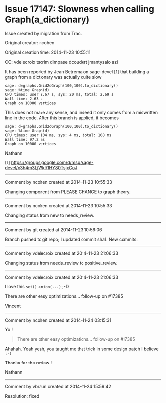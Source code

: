 # Issue 17147: Slowness when calling Graph(a_dictionary)

Issue created by migration from Trac.

Original creator: ncohen

Original creation time: 2014-11-23 10:55:11

CC:  vdelecroix tscrim dimpase dcoudert jmantysalo azi

It has been reported by Jean Betrema on sage-devel [1] that building a graph from a dictionary was actually quite slow


```
sage: d=graphs.Grid2dGraph(100,100).to_dictionary()
sage: %time Graph(d)
CPU times: user 2.67 s, sys: 20 ms, total: 2.69 s
Wall time: 2.63 s
Graph on 10000 vertices
```


This does not make any sense, and indeed it only comes from a miswritten line in the code. After this branch is applied, it becomes


```
sage: d=graphs.Grid2dGraph(100,100).to_dictionary()
sage: %time Graph(d)
CPU times: user 104 ms, sys: 4 ms, total: 108 ms
Wall time: 97.2 ms
Graph on 10000 vertices
```


Nathann

[1] https://groups.google.com/d/msg/sage-devel/x3h4m3LjWkI/1HY80TsjxCoJ


---

Comment by ncohen created at 2014-11-23 10:55:33

Changing component from PLEASE CHANGE to graph theory.


---

Comment by ncohen created at 2014-11-23 10:55:33

Changing status from new to needs_review.


---

Comment by git created at 2014-11-23 10:56:06

Branch pushed to git repo; I updated commit sha1. New commits:


---

Comment by vdelecroix created at 2014-11-23 21:06:33

Changing status from needs_review to positive_review.


---

Comment by vdelecroix created at 2014-11-23 21:06:33

I love this `set().union(...)` ;-D

There are other easy optimizations... follow-up on #17385


Vincent


---

Comment by ncohen created at 2014-11-24 03:15:31

Yo !

> There are other easy optimizations... follow-up on #17385

Ahahah. Yeah yeah, you taught me that trick in some design patch I believe `:-)`

Thanks for the review !

Nathann


---

Comment by vbraun created at 2014-11-24 15:59:42

Resolution: fixed
